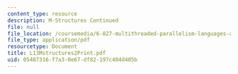 ```yaml
---
content_type: resource
description: M-Structures Continued
file: null
file_location: /coursemedia/6-827-multithreaded-parallelism-languages-and-compilers-fall-2002/05487316f7a30e67df82197c404d405b_L13Mstructures2Print.pdf
file_type: application/pdf
resourcetype: Document
title: L13Mstructures2Print.pdf
uid: 05487316-f7a3-0e67-df82-197c404d405b
---
```

